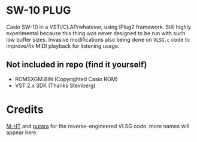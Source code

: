 # SW-10 PLUG
Casio SW-10 in a VSTi/CLAP/whatever, using iPlug2 framework.
Still highly experimental because this thing was never designed to be run with such low buffer sizes.
Invasive modifications also being done on `VLSG.c` code to improve/fix MIDI playback for listening usage.

## Not included in repo (find it yourself)
- ROMSXGM.BIN (Copyrighted Casio ROM)
- VST 2.x SDK (Thanks Steinberg)

# Credits
[M-HT](https://github.com/M-HT/casio_sw-10) and [putara](https://github.com/putara/casio_sw-10) for the reverse-engineered VLSG code.
more names will appear here.